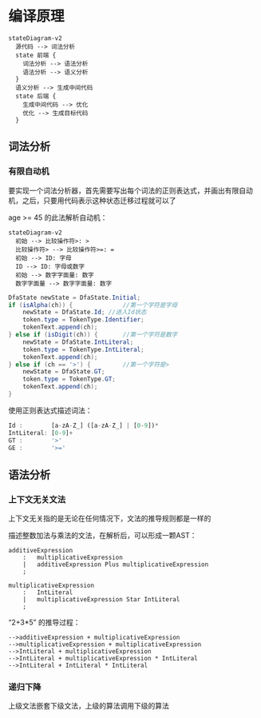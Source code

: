 # 编译原理

```mermaid
stateDiagram-v2
  源代码 --> 词法分析
  state 前端 {
    词法分析 --> 语法分析
    语法分析 --> 语义分析
  }
  语义分析 --> 生成中间代码
  state 后端 {
    生成中间代码 --> 优化
    优化 --> 生成目标代码
  }
```

## 词法分析

### 有限自动机

要实现一个词法分析器，首先需要写出每个词法的正则表达式，并画出有限自动机，之后，只要用代码表示这种状态迁移过程就可以了

age >= 45 的此法解析自动机：

```mermaid
stateDiagram-v2
  初始 --> 比较操作符>: >
  比较操作符> --> 比较操作符>=: =
  初始 --> ID: 字母
  ID --> ID: 字母或数字
  初始 --> 数字字面量: 数字
  数字字面量 --> 数字字面量: 数字
```

```java
DfaState newState = DfaState.Initial;
if (isAlpha(ch)) {              //第一个字符是字母
    newState = DfaState.Id; //进入Id状态
    token.type = TokenType.Identifier;
    tokenText.append(ch);
} else if (isDigit(ch)) {       //第一个字符是数字
    newState = DfaState.IntLiteral;
    token.type = TokenType.IntLiteral;
    tokenText.append(ch);
} else if (ch == '>') {         //第一个字符是>
    newState = DfaState.GT;
    token.type = TokenType.GT;
    tokenText.append(ch);
}
```

使用正则表达式描述词法：

```js
Id :        [a-zA-Z_] ([a-zA-Z_] | [0-9])*
IntLiteral: [0-9]+
GT :        '>'
GE :        '>='
```

## 语法分析

### 上下文无关文法

上下文无关指的是无论在任何情况下，文法的推导规则都是一样的

描述整数加法与乘法的文法，在解析后，可以形成一颗AST：

```regx
additiveExpression
    :   multiplicativeExpression
    |   additiveExpression Plus multiplicativeExpression
    ;

multiplicativeExpression
    :   IntLiteral
    |   multiplicativeExpression Star IntLiteral
    ;
```
“2+3*5” 的推导过程：
```regx
-->additiveExpression + multiplicativeExpression
-->multiplicativeExpression + multiplicativeExpression
-->IntLiteral + multiplicativeExpression
-->IntLiteral + multiplicativeExpression * IntLiteral 
-->IntLiteral + IntLiteral * IntLiteral
```

### 递归下降

上级文法嵌套下级文法，上级的算法调用下级的算法
